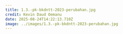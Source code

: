 ```yaml
---
title: 1.3.-pk-bkdntt-2023-perubahan.jpg
credit: Kevin Daud Oemanu
date: 2025-08-24T14:22:13.710Z
image: ../images/1.3.-pk-bkdntt-2023-perubahan.jpg
---
```


